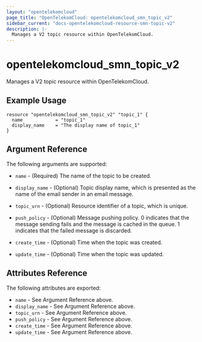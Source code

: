 ```yaml
---
layout: "opentelekomcloud"
page_title: "OpenTelekomCloud: opentelekomcloud_smn_topic_v2"
sidebar_current: "docs-opentelekomcloud-resource-smn-topic-v2"
description: |-
  Manages a V2 topic resource within OpenTelekomCloud.
---
```


# opentelekomcloud\_smn\_topic\_v2

Manages a V2 topic resource within OpenTelekomCloud.

## Example Usage

```hcl
resource "opentelekomcloud_smn_topic_v2" "topic_1" {
  name            = "topic_1"
  display_name    = "The display name of topic_1"
}
```

## Argument Reference

The following arguments are supported:

* `name` - (Required) The name of the topic to be created.

* `display_name` - (Optional) Topic display name, which is presented as the
    name of the email sender in an email message.

* `topic_urn` - (Optional) Resource identifier of a topic, which is unique.

* `push_policy` - (Optional) Message pushing policy. 0 indicates that the message
    sending fails and the message is cached in the queue. 1 indicates that the
    failed message is discarded.

* `create_time` - (Optional) Time when the topic was created.

* `update_time` - (Optional) Time when the topic was updated.

## Attributes Reference

The following attributes are exported:

* `name` - See Argument Reference above.
* `display_name` - See Argument Reference above.
* `topic_urn` - See Argument Reference above.
* `push_policy` - See Argument Reference above.
* `create_time` - See Argument Reference above.
* `update_time` - See Argument Reference above.
